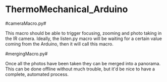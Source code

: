 # ThermoMechanical_Arduino
#cameraMacro.py#

This macro should be able to trigger focusing, zooming and photo taking
in the IR camera. Ideally, the listen.py macro will be waiting for a
certain value coming from the Arduino, then it will call this macro.

#mergingMacro.py#

Once all the photos have been taken they can be merged into a panorama.
This can be done offline without much trouble, but it'd be nice
to have a complete, automated process.
